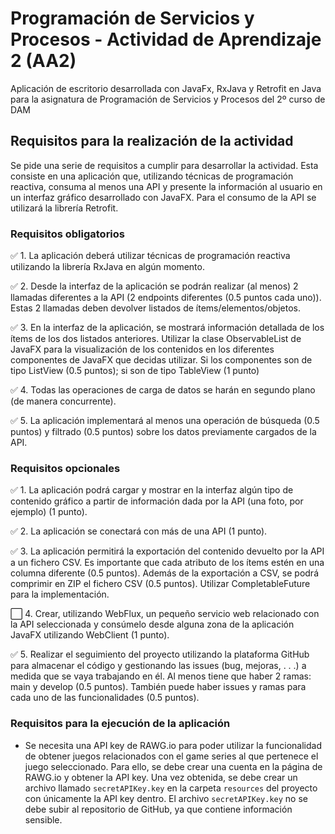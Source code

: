 # Programación de Servicios y Procesos - Actividad de Aprendizaje 2 (AA2)
Aplicación de escritorio desarrollada con JavaFx, RxJava y Retrofit en Java para la asignatura de Programación de Servicios y Procesos del 2º curso de DAM

## Requisitos para la realización de la actividad
Se pide una serie de requisitos a cumplir para desarrollar la actividad. Esta consiste en una aplicación que, utilizando técnicas de programación reactiva, consuma al menos una API y presente la información al usuario en un interfaz gráfico desarrollado con
JavaFX. Para el consumo de la API se utilizará la librería Retrofit.

### Requisitos obligatorios
✅ 1. La aplicación deberá utilizar técnicas de programación reactiva
utilizando la librería RxJava en algún momento.

✅ 2. Desde la interfaz de la aplicación se podrán realizar (al menos) 2 llamadas diferentes a la API (2 endpoints diferentes 
(0.5 puntos cada uno)). Estas 2 llamadas deben devolver listados de ítems/elementos/objetos.

✅ 3. En la interfaz de la aplicación, se mostrará información detallada de los ítems de los dos listados anteriores. Utilizar la clase ObservableList de JavaFX para la visualización de los contenidos en los diferentes componentes de JavaFX que decidas utilizar. Si los componentes son de tipo ListView (0.5 puntos); si son de tipo TableView (1 punto)

✅ 4. Todas las operaciones de carga de datos se harán en segundo plano (de manera concurrente).

✅ 5. La aplicación implementará al menos una operación de búsqueda (0.5 puntos) y filtrado (0.5 puntos) sobre los datos previamente cargados de la API.

### Requisitos opcionales
✅ 1. La aplicación podrá cargar y mostrar en la interfaz algún tipo de contenido gráfico a partir de información dada por la API (una foto, por ejemplo) (1 punto).

✅ 2. La aplicación se conectará con más de una API (1 punto).

✅ 3. La aplicación permitirá la exportación del contenido devuelto por la API a un fichero CSV. Es importante que cada atributo de los ítems estén en una columna diferente (0.5 puntos). Además de la exportación a CSV, se podrá comprimir en ZIP el fichero CSV (0.5 puntos). Utilizar CompletableFuture para la implementación.

⬜ 4. Crear, utilizando WebFlux, un pequeño servicio web relacionado con la API seleccionada y consúmelo desde alguna zona de la aplicación JavaFX utilizando WebClient (1 punto).

✅ 5. Realizar el seguimiento del proyecto utilizando la plataforma GitHub para almacenar el código y gestionando las issues (bug, mejoras, . . .) a medida que se vaya trabajando en él. Al menos tiene que haber 2 ramas: main y develop (0.5 puntos). También puede haber issues y ramas para cada uno de las funcionalidades (0.5 puntos).

### Requisitos para la ejecución de la aplicación
- Se necesita una API key de RAWG.io para poder utilizar la funcionalidad de obtener juegos relacionados con el game series al que 
pertenece el juego seleccionado. Para ello, se debe crear una cuenta en la página de RAWG.io y obtener la API key. Una vez obtenida, se debe crear un archivo llamado `secretAPIKey.key` en la carpeta `resources` del proyecto con únicamente la API key dentro. El archivo `secretAPIKey.key` no se debe subir al repositorio de GitHub, ya que contiene información sensible.
